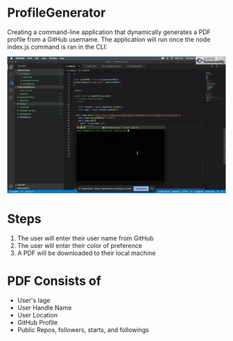 # ProfileGenerator

Creating a command-line application that dynamically generates a PDF profile from a GitHub username. The application will run once the node index.js command is ran in the CLI:

![](ezgif.com-video-to-gif.gif)

# Steps

1. The user will enter their user name from GitHub
2. The user will enter their color of preference
3. A PDF will be downloaded to their local machine

# PDF Consists of

* User's Iage
* User Handle Name
* User Location  
* GitHub Profile
* Public Repos, followers, starts, and followings
